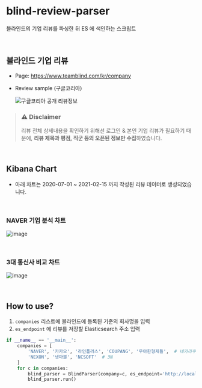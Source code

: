# blind-review-parser
블라인드의 기업 리뷰를 파싱한 뒤 ES 에 색인하는 스크립트

<br>

## 블라인드 기업 리뷰
- Page: https://www.teamblind.com/kr/company
- Review sample (구글코리아)

    ![구글코리아 공개 리뷰정보](https://user-images.githubusercontent.com/20942871/107968678-01544200-6ff2-11eb-88b9-2c2c65afb387.png)


>### ⚠ Disclaimer
> 리뷰 전체 상세내용을 확인하기 위해선 로그인 & 본인 기업 리뷰가 필요하기 때문에, **리뷰 제목과 평점, 직군 등의 오픈된 정보만 수집**하였습니다.


<br>


## Kibana Chart

- 아래 차트는 2020-07-01 ~ 2021-02-15 까지 작성된 리뷰 데이터로 생성되었습니다.

<br>

### NAVER 기업 분석 차트
![image](https://user-images.githubusercontent.com/20942871/108037207-9865dc00-707c-11eb-86dc-f8ae1112be8d.png)


<br>

### 3대 통신사 비교 차트
![image](https://user-images.githubusercontent.com/20942871/108037523-132ef700-707d-11eb-847a-a5368af82085.png)


<br>

## How to use?

1. `companies` 리스트에 블라인드에 등록된 기준의 회사명을 입력
2. `es_endpoint` 에 리뷰를 저장할 Elasticsearch 주소 입력

```python
if __name__ == '__main__':
    companies = [
        'NAVER', '카카오', '라인플러스', 'COUPANG', '우아한형제들',  # 네카라쿠배
        'NEXON', '넷마블', 'NCSOFT'  # 3N
    ]
    for c in companies:
        blind_parser = BlindParser(company=c, es_endpoint='http://localhost:9200')
        blind_parser.run()
```
